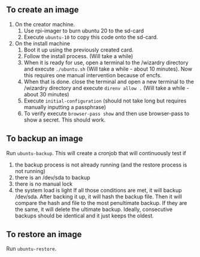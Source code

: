 ## To create an image
1. On the creator machine.
   1. Use rpi-imager to burn ubuntu 20 to the sd-card
   2. Execute `ubuntu-10` to copy this code onto the sd-card.
2. On the install machine
   1. Boot it up using the previously created card.
   2. Follow the install process.  (Will take a while)
   3. When it is ready for use, open a terminal to the /wizardry directory and execute `./ubuntu.sh` (Will take a while - about 10 minutes).  Now this requires one manual intervention because of encfs.
   4. When that is done.  close the terminal and open a new terminal to the /wizardry directory and execute `direnv allow .`  (Will take a while - about 30 minutes)
   5. Execute `initial-configuration` (should not take long but requires manually inputting a passphrase)
   6. To verify execute `browser-pass show` and then use browser-pass to show a secret.  This should work.

## To backup an image
Run `ubuntu-backup`.  This will create a cronjob that will continuously test if
1. the backup process is not already running (and the restore process is not running)
2. there is an /dev/sda to backup
3. there is no manual lock
4. the system load is light
If all those conditions are met, it will backup /dev/sda.
After backing it up, it will hash the backup file.
Then it will compare the hash and file to the most penultimate backup.  If they are the same, it will delete the ultimate backup.
Ideally, consecutive backups should be identical and it just keeps the oldest.

## To restore an image
Run `ubuntu-restore`.